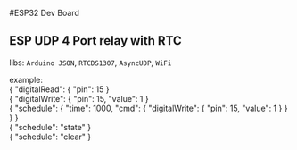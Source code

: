 #ESP32 Dev Board  
## ESP UDP 4 Port relay with RTC 

libs:	`Arduino JSON`, `RTCDS1307`, `AsyncUDP`, `WiFi`  

example:  
{ "digitalRead": { "pin": 15 }  
{ "digitalWrite": { "pin": 15, "value": 1 }  
{ "schedule": { "time": 1000, "cmd": { "digitalWrite": { "pin": 15, "value": 1 } } } }  
{ "schedule": "state" }  
{ "schedule": "clear" }  
